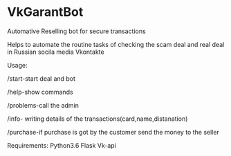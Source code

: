 # VkGarantBot
Automative Reselling bot for secure transactions

Helps to automate the routine tasks of checking the scam deal and real deal in Russian socila media Vkontakte

Usage:

/start-start deal and bot

/help-show commands

/problems-call the admin

/info- writing details of the transactions(card,name,distanation)

/purchase-if purchase is got by the customer send the money to the seller

Requirements:
Python3.6
Flask 
Vk-api



